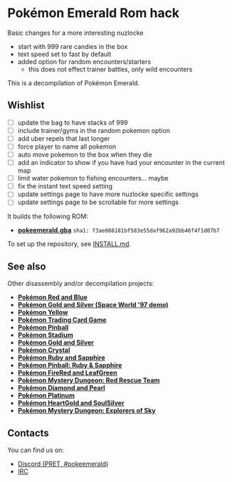 # Pokémon Emerald Rom hack
Basic changes for a more interesting nuzlocke

- start with 999 rare candies in the box
- text speed set to fast by default
- added option for random encounters/starters
    - this does not effect trainer battles, only wild encounters

This is a decompilation of Pokémon Emerald.

## Wishlist
- [ ] update the bag to have stacks of 999
- [ ] include trainer/gyms in the random pokemon option
- [ ] add uber repels that last longer
- [ ] force player to name all pokemon
- [ ] auto move pokemon to the box when they die
- [ ] add an indicator to show if you have had your encounter in the current map
- [ ] limit water pokemon to fishing encounters... maybe
- [ ] fix the instant text speed setting
- [ ] update settings page to have more nuzlocke specific settings
- [ ] update settings page to be scrollable for more settings

It builds the following ROM:

* [**pokeemerald.gba**](https://datomatic.no-intro.org/index.php?page=show_record&s=23&n=1961) `sha1: f3ae088181bf583e55daf962a92bb46f4f1d07b7`

To set up the repository, see [INSTALL.md](INSTALL.md).


## See also

Other disassembly and/or decompilation projects:
* [**Pokémon Red and Blue**](https://github.com/pret/pokered)
* [**Pokémon Gold and Silver (Space World '97 demo)**](https://github.com/pret/pokegold-spaceworld)
* [**Pokémon Yellow**](https://github.com/pret/pokeyellow)
* [**Pokémon Trading Card Game**](https://github.com/pret/poketcg)
* [**Pokémon Pinball**](https://github.com/pret/pokepinball)
* [**Pokémon Stadium**](https://github.com/pret/pokestadium)
* [**Pokémon Gold and Silver**](https://github.com/pret/pokegold)
* [**Pokémon Crystal**](https://github.com/pret/pokecrystal)
* [**Pokémon Ruby and Sapphire**](https://github.com/pret/pokeruby)
* [**Pokémon Pinball: Ruby & Sapphire**](https://github.com/pret/pokepinballrs)
* [**Pokémon FireRed and LeafGreen**](https://github.com/pret/pokefirered)
* [**Pokémon Mystery Dungeon: Red Rescue Team**](https://github.com/pret/pmd-red)
* [**Pokémon Diamond and Pearl**](https://github.com/pret/pokediamond)
* [**Pokémon Platinum**](https://github.com/pret/pokeplatinum) 
* [**Pokémon HeartGold and SoulSilver**](https://github.com/pret/pokeheartgold)
* [**Pokémon Mystery Dungeon: Explorers of Sky**](https://github.com/pret/pmd-sky)

## Contacts

You can find us on:

* [Discord (PRET, #pokeemerald)](https://discord.gg/d5dubZ3)
* [IRC](https://web.libera.chat/?#pret)
